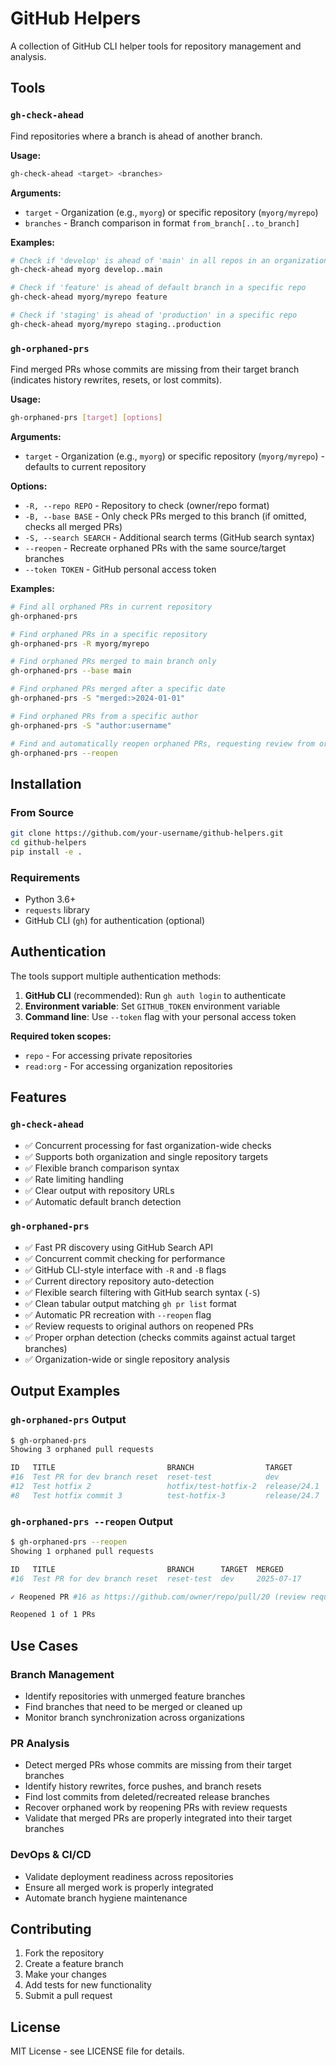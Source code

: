 # GitHub Helpers

A collection of GitHub CLI helper tools for repository management and analysis.

## Tools

### `gh-check-ahead`
Find repositories where a branch is ahead of another branch.

**Usage:**
```bash
gh-check-ahead <target> <branches>
```

**Arguments:**
- `target` - Organization (e.g., `myorg`) or specific repository (`myorg/myrepo`)
- `branches` - Branch comparison in format `from_branch[..to_branch]`

**Examples:**
```bash
# Check if 'develop' is ahead of 'main' in all repos in an organization
gh-check-ahead myorg develop..main

# Check if 'feature' is ahead of default branch in a specific repo
gh-check-ahead myorg/myrepo feature

# Check if 'staging' is ahead of 'production' in a specific repo
gh-check-ahead myorg/myrepo staging..production
```

### `gh-orphaned-prs`
Find merged PRs whose commits are missing from their target branch (indicates history rewrites, resets, or lost commits).

**Usage:**
```bash
gh-orphaned-prs [target] [options]
```

**Arguments:**
- `target` - Organization (e.g., `myorg`) or specific repository (`myorg/myrepo`) - defaults to current repository

**Options:**
- `-R, --repo REPO` - Repository to check (owner/repo format)
- `-B, --base BASE` - Only check PRs merged to this branch (if omitted, checks all merged PRs)
- `-S, --search SEARCH` - Additional search terms (GitHub search syntax)
- `--reopen` - Recreate orphaned PRs with the same source/target branches
- `--token TOKEN` - GitHub personal access token

**Examples:**
```bash
# Find all orphaned PRs in current repository
gh-orphaned-prs

# Find orphaned PRs in a specific repository
gh-orphaned-prs -R myorg/myrepo

# Find orphaned PRs merged to main branch only
gh-orphaned-prs --base main

# Find orphaned PRs merged after a specific date
gh-orphaned-prs -S "merged:>2024-01-01"

# Find orphaned PRs from a specific author
gh-orphaned-prs -S "author:username"

# Find and automatically reopen orphaned PRs, requesting review from original authors
gh-orphaned-prs --reopen
```

## Installation

### From Source
```bash
git clone https://github.com/your-username/github-helpers.git
cd github-helpers
pip install -e .
```

### Requirements
- Python 3.6+
- `requests` library
- GitHub CLI (`gh`) for authentication (optional)

## Authentication

The tools support multiple authentication methods:

1. **GitHub CLI** (recommended): Run `gh auth login` to authenticate
2. **Environment variable**: Set `GITHUB_TOKEN` environment variable
3. **Command line**: Use `--token` flag with your personal access token

**Required token scopes:**
- `repo` - For accessing private repositories
- `read:org` - For accessing organization repositories

## Features

### `gh-check-ahead`
- ✅ Concurrent processing for fast organization-wide checks
- ✅ Supports both organization and single repository targets
- ✅ Flexible branch comparison syntax
- ✅ Rate limiting handling
- ✅ Clear output with repository URLs
- ✅ Automatic default branch detection

### `gh-orphaned-prs`
- ✅ Fast PR discovery using GitHub Search API
- ✅ Concurrent commit checking for performance  
- ✅ GitHub CLI-style interface with `-R` and `-B` flags
- ✅ Current directory repository auto-detection
- ✅ Flexible search filtering with GitHub search syntax (`-S`)
- ✅ Clean tabular output matching `gh pr list` format
- ✅ Automatic PR recreation with `--reopen` flag
- ✅ Review requests to original authors on reopened PRs
- ✅ Proper orphan detection (checks commits against actual target branches)
- ✅ Organization-wide or single repository analysis

## Output Examples

### `gh-orphaned-prs` Output
```bash
$ gh-orphaned-prs
Showing 3 orphaned pull requests

ID   TITLE                         BRANCH                TARGET        MERGED
#16  Test PR for dev branch reset  reset-test            dev           2025-07-17
#12  Test hotfix 2                 hotfix/test-hotfix-2  release/24.1  2024-12-12
#8   Test hotfix commit 3          test-hotfix-3         release/24.7  2024-12-12
```

### `gh-orphaned-prs --reopen` Output
```bash
$ gh-orphaned-prs --reopen
Showing 1 orphaned pull requests

ID   TITLE                         BRANCH      TARGET  MERGED
#16  Test PR for dev branch reset  reset-test  dev     2025-07-17

✓ Reopened PR #16 as https://github.com/owner/repo/pull/20 (review requested)

Reopened 1 of 1 PRs
```

## Use Cases

### Branch Management
- Identify repositories with unmerged feature branches
- Find branches that need to be merged or cleaned up
- Monitor branch synchronization across organizations

### PR Analysis
- Detect merged PRs whose commits are missing from their target branches
- Identify history rewrites, force pushes, and branch resets
- Find lost commits from deleted/recreated release branches
- Recover orphaned work by reopening PRs with review requests
- Validate that merged PRs are properly integrated into their target branches

### DevOps & CI/CD
- Validate deployment readiness across repositories
- Ensure all merged work is properly integrated
- Automate branch hygiene maintenance

## Contributing

1. Fork the repository
2. Create a feature branch
3. Make your changes
4. Add tests for new functionality
5. Submit a pull request

## License

MIT License - see LICENSE file for details.
